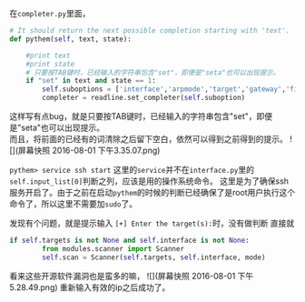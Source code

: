 在`completer.py`里面，</br>

```python
# It should return the next possible completion starting with 'text'.
def pythem(self, text, state):

	#print text
	#print state
	# 只要按TAB键时，已经输入的字符串包含"set"，即便是"seta"也可以出现提示。
	if "set" in text and state == 1:
		self.suboptions = ['interface','arpmode','target','gateway','file','domain','port','script','redirect']
		completer = readline.set_completer(self.suboption)
```
这样写有点bug，就是只要按TAB键时，已经输入的字符串包含"set"，即便是"seta"也可以出现提示。</br>
而且，将前面的已经有的词清除之后留下空白，依然可以得到之前得到的提示。
![](屏幕快照 2016-08-01 下午3.35.07.png)

`pythem> service ssh start`
这里的`service`并不在`interface.py`里的`self.input_list[0]`判断之列，应该是用的操作系统命令。
这里是为了确保ssh服务开启了。由于之前在启动`pythem`的时候的判断已经确保了是root用户执行这个命令了，所以这里不需要加`sudo`了。

发现有个问题，就是提示输入
`[+] Enter the target(s):`时，没有做判断
直接就
```python
if self.targets is not None and self.interface is not None:
		from modules.scanner import Scanner
		self.scan = Scanner(self.targets, self.interface, mode)
```
看来这些开源软件漏洞也是蛮多的嘛，
![](屏幕快照 2016-08-01 下午5.28.49.png)
重新输入有效的ip之后成功了。

